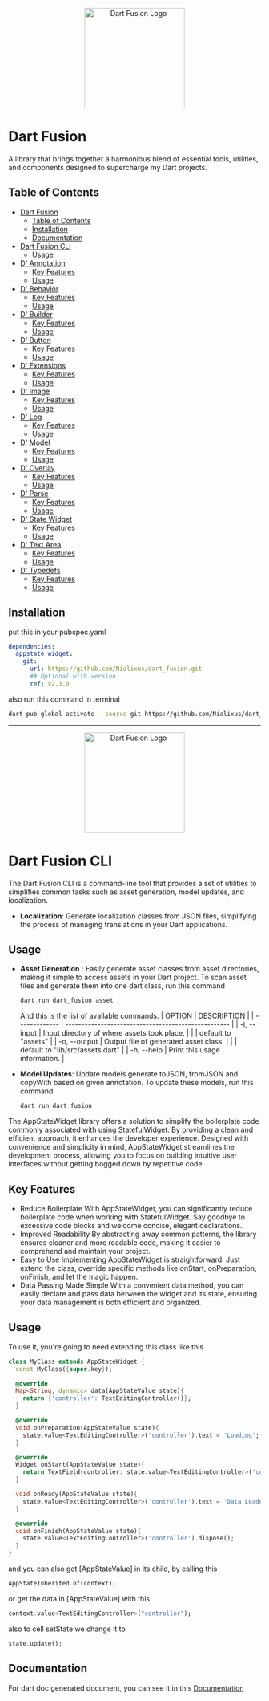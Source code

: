 <p align="center">
  <img src="https://user-images.githubusercontent.com/45191605/267848544-e316c985-3369-4609-9aa5-6becfdb9bee8.png" alt="Dart Fusion Logo" width="200">
</p>

# Dart Fusion
A library that brings together a harmonious blend of essential tools, utilities, and components designed to supercharge my Dart projects.

## Table of Contents
- [Dart Fusion](#dart-fusion)
  - [Table of Contents](#table-of-contents)
  - [Installation](#installation)
  - [Documentation](#documentation)
- [Dart Fusion CLI](#dart-fusion-cli)
  - [Usage](#dart-fusion-cli-usage)
- [D' Annotation](#dannotation)
  - [Key Features](#dannotation-feature)
  - [Usage](#dannotation-usage)
- [D' Behavior](#dbehavior)
  - [Key Features](#dbehavior-features)
  - [Usage](#dbehavior-usage)
- [D' Builder](#dbuilder)
  - [Key Features](#dbuilder-features)
  - [Usage](#dbuilder-usage)
- [D' Button](#dbutton)
  - [Key Features](#dbutton-features)
  - [Usage](#dbutton-usage)
- [D' Extensions](#dextensions)
  - [Key Features](#dextensions-features)
  - [Usage](#dextensions-usage)
- [D' Image](#dimage)
  - [Key Features](#dimage-features)
  - [Usage](#dimage-usage)
- [D' Log](#dlog)
  - [Key Features](#dlog-features)
  - [Usage](#dlog-usage)
- [D' Model](#dmodel)
  - [Key Features](#dmodel-features)
  - [Usage](#dmodel-usage)
- [D' Overlay](#doverlay)
  - [Key Features](#doverlay-features)
  - [Usage](#doverlay-usage)
- [D' Parse](#dparse)
  - [Key Features](#dparse-features)
  - [Usage](#dparse-usage)
- [D' State Widget](#dstate-widget)
  - [Key Features](#dstate-widget-features)
  - [Usage](#dstate-widget-usage)
- [D' Text Area](#dtext-area)
  - [Key Features](#dtext-area-features)
  - [Usage](#dtext-area-usage)
- [D' Typedefs](#dtypedefs)
  - [Key Features](#dtypedefs-features)
  - [Usage](#dtypedefs-usage)
 
## Installation
put this in your pubspec.yaml
```yaml
dependencies:
  appstate_widget:
    git:
      url: https://github.com/Nialixus/dart_fusion.git
      ## Optional with version
      ref: v2.3.0
```

also run this command in terminal
```bash
dart pub global activate --source git https://github.com/Nialixus/dart_fusion.git
```
---

<p align="center">
  <img src="https://github.com/Nialixus/dart_fusion/assets/45191605/88e37aee-5e2d-4589-ae08-59069c936338" alt="Dart Fusion Logo" width="200">
</p>

# Dart Fusion CLI
The Dart Fusion CLI is a command-line tool that provides a set of utilities to simplifies common tasks such as asset generation, model updates, and localization.

- **Localization**: Generate localization classes from JSON files, simplifying the process of managing translations in your Dart applications.

## <a name="dart-fusion-cli-usage"></a> Usage
- **Asset Generation** : Easily generate asset classes from asset directories, making it simple to access assets in your Dart project. To scan asset files and generate them into one dart class, run this command
  
  ```bash
  dart run dart_fusion asset
  ```

  And this is the list of available commands.
  | OPTION        | DESCRIPTION                                         |
  | ------------- | --------------------------------------------------- |
  | -i, --input   | Input directory of where assets took place.         |
  |               | default to "assets"                                 |
  | -o, --output  | Output file of generated asset class.               |
  |               | default to \"lib/src/assets.dart"                   |
  | -h, --help    | Print this usage information.                       |

- **Model Updates**: Update models generate toJSON, fromJSON and copyWith based on given annotation. To update these models, run this command
  ```bash
  dart run dart_fusion 
  ```




The AppStateWidget library offers a solution to simplify the boilerplate code commonly associated with using StatefulWidget. By providing a clean and efficient approach, it enhances the developer experience. Designed with convenience and simplicity in mind, AppStateWidget streamlines the development process, allowing you to focus on building intuitive user interfaces without getting bogged down by repetitive code.

## Key Features
* Reduce Boilerplate
  With AppStateWidget, you can significantly reduce boilerplate code when working with StatefulWidget. Say goodbye to excessive code blocks and welcome concise, elegant declarations.
* Improved Readability
  By abstracting away common patterns, the library ensures cleaner and more readable code, making it easier to comprehend and maintain your project.
* Easy to Use
  Implementing AppStateWidget is straightforward. Just extend the class, override specific methods like onStart, onPreparation, onFinish, and let the magic happen.
* Data Passing Made Simple
  With a convenient data method, you can easily declare and pass data between the widget and its state, ensuring your data management is both efficient and organized.

## Usage
To use it, you're going to need extending this class like this

```dart
class MyClass extends AppStateWidget {
  const MyClass({super.key});

  @override
  Map<String, dynamic> data(AppStateValue state){
    return {'controller': TextEditingController()};
  }

  @override
  void onPreparation(AppStateValue state){
    state.value<TextEditingController>('controller').text = 'Loading';
  }

  @override
  Widget onStart(AppStateValue state){
    return TextField(controller: state.value<TextEditingController>('controller'));
  }

  void onReady(AppStateValue state){
    state.value<TextEditingController>('controller').text = 'Data Loaded';
  }

  @override
  void onFinish(AppStateValue state){
    state.value<TextEditingController>('controller').dispose();
  }
}
```

and you can also get [AppStateValue] in its child, by calling this

```dart
AppStateInherited.of(context);
```

or get the data in [AppStateValue] with this

```dart
context.value<TextEditingController>("controller");
```

also to cell setState we change it to
```dart
state.update();
```

## Documentation
For dart doc generated document, you can see it in this
[Documentation](https://raw.githack.com/Nialixus/dart_fusion/main/doc/api/index.html "Dart Fusion Documentation")
